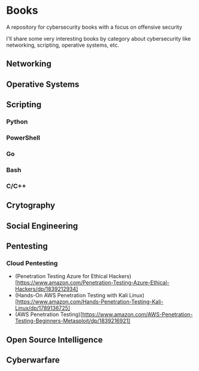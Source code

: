 # Books
A repository for cybersecurity books with a focus on offensive security

I'll share some very interesting books by category about cybersecurity like networking, scripting, operative systems, etc.

## Networking

## Operative Systems

## Scripting

### Python

### PowerShell

### Go

### Bash

### C/C++

## Crytography

## Social Engineering

## Pentesting

### Cloud Pentesting

- (Penetration Testing Azure for Ethical Hackers)[https://www.amazon.com/Penetration-Testing-Azure-Ethical-Hackers/dp/1839212934]
- (Hands-On AWS Penetration Testing with Kali Linux)[https://www.amazon.com/Hands-Penetration-Testing-Kali-Linux/dp/1789136725]
- (AWS Penetration Testing)[https://www.amazon.com/AWS-Penetration-Testing-Beginners-Metasploit/dp/1839216921]

## Open Source Intelligence

## Cyberwarfare
